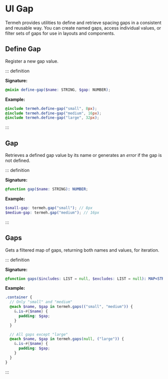 # UI Gap

Termeh provides utilities to define and retrieve spacing gaps in a consistent and reusable way. You can create named gaps, access individual values, or filter sets of gaps for use in layouts and components.

## Define Gap

Register a new gap value.

::: definition

**Signature:**

```scss
@mixin define-gap($name: STRING, $gap: NUMBER);
```

**Example:**

```scss
@include termeh.define-gap("small", 8px);
@include termeh.define-gap("medium", 16px);
@include termeh.define-gap("large", 32px);
```

:::

## Gap

Retrieves a defined gap value by its name or generates an _error_ if the gap is not defined.

::: definition

**Signature:**

```scss
@function gap($name: STRING): NUMBER;
```

**Example:**

```scss
$small-gap: termeh.gap("small"); // 8px
$medium-gap: termeh.gap("medium"); // 16px
```

:::

## Gaps

Gets a filtered map of gaps, returning both names and values, for iteration.

::: definition

**Signature:**

```scss
@function gaps($includes: LIST = null, $excludes: LIST = null): MAP<STRING, NUMBER>;
```

**Example:**

```scss
.container {
  // Only "small" and "medium"
  @each $name, $gap in termeh.gaps(("small", "medium")) {
    &.is-#{$name} {
      padding: $gap;
    }
  }

  // All gaps except "large"
  @each $name, $gap in termeh.gaps(null, ("large")) {
    &.is-#{$name} {
      padding: $gap;
    }
  }
}
```

:::
